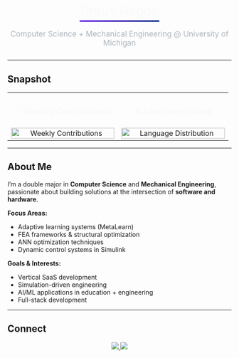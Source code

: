 <div align="center">

  <!-- Name with underline -->
  <h1 style="font-family: 'SF Pro Display', -apple-system, BlinkMacSystemFont, sans-serif; font-weight: 400; color: #f8f9fa; margin-bottom: 4px;">
    Dhruv Hegde
  </h1>
  <div style="width: 180px; height: 4px; background: linear-gradient(90deg, #7c3aed, #274690); border-radius: 2px; margin: 0 auto 16px auto;"></div>

  <!-- Subtitle -->
  <p style="font-family: 'SF Pro Text', -apple-system, BlinkMacSystemFont, sans-serif; font-size: 17px; color: #adb5bd; margin-bottom: 28px;">
    Computer Science + Mechanical Engineering @ University of Michigan
  </p>

</div>

---

## Snapshot

<div align="center">

<table>
<tr>
<td align="center" width="48%">
  
  <h3 style="color:#f8f9fa;">📈 Weekly Contributions</h3>
  <img src="assets/weekly_contributions.png" alt="Weekly Contributions" width="100%"/>
  
</td>
<td align="center" width="48%">
  
  <h3 style="color:#f8f9fa;">🛠️ Languages Used</h3>
  <img src="assets/language_distribution.png" alt="Language Distribution" width="100%"/>
  
</td>
</tr>
</table>

</div>

---

## About Me

I’m a double major in **Computer Science** and **Mechanical Engineering**, passionate about building solutions at the intersection of **software and hardware**.  

**Focus Areas:**
- Adaptive learning systems (MetaLearn)  
- FEA frameworks & structural optimization  
- ANN optimization techniques  
- Dynamic control systems in Simulink  

**Goals & Interests:**
- Vertical SaaS development  
- Simulation-driven engineering  
- AI/ML applications in education + engineering  
- Full-stack development  

---

## Connect

<div align="center">

  <a href="mailto:dhegde@umich.edu">
    <img src="https://img.shields.io/badge/Email-7c3aed?style=for-the-badge&logo=gmail&logoColor=white"/>
  </a>
  <a href="https://www.linkedin.com/in/dhruv-hegde-675ab2182/">
    <img src="https://img.shields.io/badge/LinkedIn-274690?style=for-the-badge&logo=linkedin&logoColor=white"/>
  </a>

</div>
